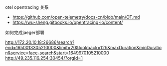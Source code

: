 otel opentracing 关系

- https://github.com/open-telemetry/docs-cn/blob/main/OT.md
- https://wu-sheng.gitbooks.io/opentracing-io/content/

如何完成jaeger部署


http://172.20.10.18:26686/search?end=1650013305210000&limit=20&lookback=12h&maxDuration&minDuration&service=face-search&start=1649970105210000
http://49.235.116.254:30454/?orgId=1